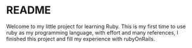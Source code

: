 # README

Welcome to my little project for learning Ruby.
This is my first time to use ruby as my programming language, with effort and many references, I finished this project and fill my experience with rubyOnRails.
